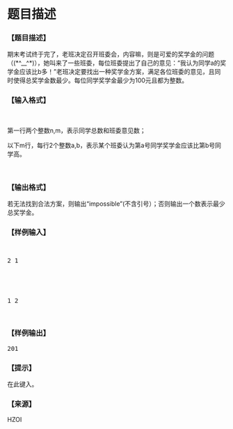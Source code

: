 # 题目描述


<h3>
【题目描述】
</h3>
<p>
期末考试终于完了，老班决定召开班委会，内容嘛，则是可爱的奖学金的问题（(*^__^*)），她叫来了一些班委，每位班委提出了自己的意见：“我认为同学a的奖学金应该比b多！”老班决定要找出一种奖学金方案，满足各位班委的意见，且同时使得总奖学金数最少。每位同学奖学金最少为100元且都为整数。
</p>
<h3>
【输入格式】
</h3>
<p>
<br/>
</p>
<p>
第一行两个整数n,m，表示同学总数和班委意见数；
</p>
<p>
以下m行，每行2个整数a,b，表示某个班委认为第a号同学奖学金应该比第b号同学高。
</p>
<p>
<br/>
</p>
<h3>
【输出格式】
</h3>
<p>
若无法找到合法方案，则输出“impossible”(不含引号）；否则输出一个数表示最少总奖学金。
</p>
<h3>
【样例输入】
</h3>
<pre><p>
2 1
</p>

<p>
1 2
</p>
</pre>
<h3>
【样例输出】
</h3>
<pre>201</pre>
<h3>
【提示】
</h3>
<p>
在此键入。
</p>
<h3>
【来源】
</h3>
<p>
HZOI
</p>
